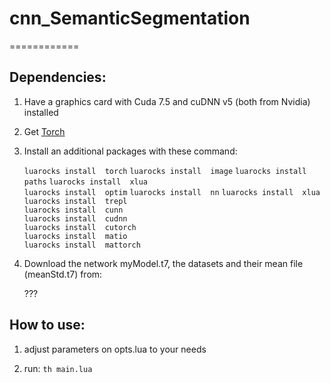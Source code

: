 # cnn_SemanticSegmentation
============

## Dependencies:

1. Have a graphics card with Cuda 7.5 and cuDNN v5 (both from Nvidia) installed

2. Get [Torch](http://torch.ch/docs/getting-started.html)

3. Install an additional packages with these command:

	`luarocks install  torch`
	`luarocks install  image`
	`luarocks install  paths`
	`luarocks install  xlua`   
	`luarocks install  optim`
	`luarocks install  nn`
	`luarocks install  xlua`   
	`luarocks install  trepl`   
	`luarocks install  cunn`   
	`luarocks install  cudnn`   
	`luarocks install  cutorch`   
	`luarocks install  matio`   
	`luarocks install  mattorch`   

4. Download the network myModel.t7, the datasets and their mean file (meanStd.t7) from: 

    ???


## How to use:

1. adjust parameters on opts.lua to your needs

2. run:
		`th main.lua` 
